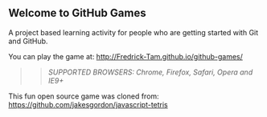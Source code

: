 ## Welcome to GitHub Games

A project based learning activity for people who are getting started with Git and GitHub.

You can play the game at: http://Fredrick-Tam.github.io/github-games/

>> _*SUPPORTED BROWSERS*: Chrome, Firefox, Safari, Opera and IE9+_

This fun open source game was cloned from: https://github.com/jakesgordon/javascript-tetris
